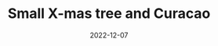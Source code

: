 ---
title: Small X-mas tree and Curacao
subtitle: 
layout: default
modal-id: 2
date: 2022-12-07
img: video
# img: startup-framework.png
vid: IMG_4906.MP4
thumbnail: xmas-thumbnail.png
alt: image-alt
# project-date: April 2014
# client: Start Bootstrap
# category: Web Development
description: Lorem ipsum dolor sit amet, usu cu alterum nominavi lobortis. At duo novum diceret. Tantas apeirian vix et, usu sanctus postulant inciderint ut, populo diceret necessitatibus in vim. Cu eum dicam feugiat noluisse.

---